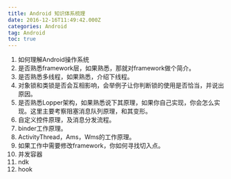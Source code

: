 ```yaml
---
title: Android 知识体系梳理
date: 2016-12-16T11:49:42.000Z
categories: Android
tag: Android
toc: true
---
```


1.  如何理解Android操作系统
2.  是否熟悉framework层，如果熟悉，那就对framework做个简介。
3.  是否熟悉多线程，如果熟悉，介绍下线程。
4.  对象锁和类锁是否会互相影响，会举例子让你判断锁的使用是否恰当，并说出原因。
5.  是否熟悉Lopper架构，如果熟悉说下其原理，如果你自己实现，你会怎么实现。这里主要考察阻塞消息队列原理，和其变形。
6.  自定义控件原理，及消息分发流程。
7.  binder工作原理。
8.  ActivityThread，Ams，Wms的工作原理。
9.  如果工作中需要修改framework，你如何寻找切入点。
10. 并发容器
11. ndk
12. hook
